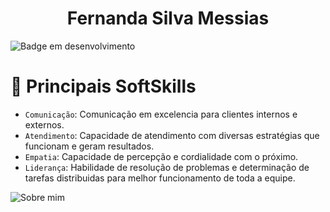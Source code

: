 <h1 align="center"> Fernanda Silva Messias</h1>



![Badge em  desenvolvimento](https://img.shields.io/badge/Analista%20de%20Sistemas%20e%20Desenvolvedora%20Java-8A2BE2)


# :hammer: Principais SoftSkills
- `Comunicação`: Comunicação em excelencia para clientes internos e externos.
- `Atendimento`: Capacidade de atendimento com diversas estratégias que funcionam e geram resultados.
- `Empatia`: Capacidade de percepção e cordialidade com o próximo.
- `Liderança`: Habilidade de resolução de problemas e determinação de tarefas distribuidas para melhor funcionamento de toda a equipe.

![Sobre mim](https://github.com/user-attachments/assets/3844d99e-013f-4c28-8abc-5780769f317a)


